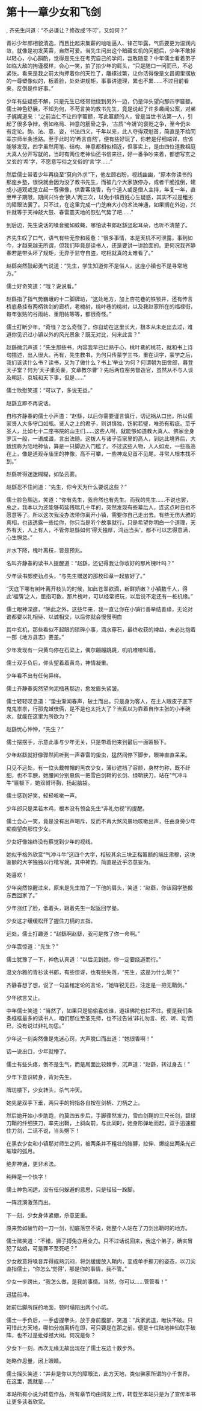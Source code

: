 # 第十一章少女和飞剑
,  齐先生问道：“不必谦让？修改成‘不可’，又如何？”
   青衫少年郎相貌清逸，而且比起宋集薪的咄咄逼人、锋芒毕露，气质要更为温润内敛，就像是初发芙蓉，自然可爱。当先生问出这个暗藏玄机的问题后，少年不敢掉以轻心，小心斟酌，觉得是先生在考究自己的学问，岂敢随意？中年儒士看着弟子如临大敌的拘谨模样，会心一笑，拍了拍少年的肩头，“只是随口一问而已，不必紧张。看来是我之前太拘押着你的天性了，雕琢过繁，让你活得像是文昌阁里摆放的一尊塑像似的，板着脸，处处讲规矩，事事讲道理，累也不累……不过目前看来，反倒是件好事。”
   少年有些疑惑不解，只是先生已经带他绕到另外一边，仍是仰头望向那四字匾额，儒士神色舒展，不知为何，不苟言笑的教书先生，竟是说起了许多趣闻公案，对弟子娓娓道来：“之前当仁不让四字匾额，写此匾额的人，曾是当世书法第一人，引起了很多争辩，例如格局、神意的筋骨之争，‘古质’‘今妍’的褒贬之争，至今仍未有定论。韵、法、意、姿，书法四义，千年以来，此人夺得双魁首，简直是不给同辈宗师半条活路。至于此时的‘希言自然’，便有些好玩了，你若是仔细端详，应该能够发现，四字虽然用笔、结构、神意都相似相近，但事实上，是由四位道教祖庭大真人分开写就的，当时有两位老神仙还书信来往，好一番争吵来着，都想写玄之又玄的‘希’字，不愿意写俗之又俗的‘言’字……”
   然后儒士带着少年再绕至“莫向外求”下，他左顾右盼，视线幽幽，“原本你读书的那座乡塾，很快就会因为没了教书先生，而被几个大家族停办，或者干脆推倒，建成小道观或是立起一尊佛像，供香客烧香，有个道人或是僧人主持，年复一年，直至甲子期限，期间兴许会‘换人’两三次，以免小镇百姓心生疑惑，其实不过是粗劣的障眼法罢了。只不过，在这里完成一门芝麻大小的术法神通，如果搁在外边，兴许就等于天神敲大鼓、春雷震天地的恢弘气势了吧……”
   到后边，先生说话的嗓音细如蚊蝇，哪怕读书郎赵繇竖起耳朵，也听不清楚了。
   齐先生叹了口气，语气有些无奈和疲惫：“很多事情，本是天机不可泄露，事到如今，才越来越无所谓，但我们毕竟是读书人，还是要讲一讲脸面的。更何况我齐静春若是带头坏了规矩，无异于监守自盗，吃相就真的太难看了。”
   赵繇突然鼓起勇气说道：“先生，学生知道你不是俗人，这座小镇也不是寻常地方。”
   儒士好奇笑道：“哦？说说看。”
   赵繇指了指气势巍峨的十二脚牌坊，“这处地方，加上杏花巷的铁锁井，还有传言桥底悬挂有两柄铁剑的廊桥，老槐树，桃叶巷的桃树，以及我赵家所在的福禄街，每年张贴的谷雨帖、重阳帖等等，都很奇怪。”
   儒士打断少年，“奇怪？怎么奇怪了，你自幼在这里长大，根本从未走出去过，难道你见识过小镇以外的风光景象？既无对比，何来此言？”
   赵繇微沉声道：“先生那些书，内容我早已烂熟于心，桃叶巷的桃花，就和书上诗句描述，出入很大。再有，先生教书，为何只传蒙学三书，重在识字，蒙学之后，我们该读什么书？读书，又为了做什么？书上‘举业’为何？何谓朝为田舍郎，暮登天子堂？何为‘天子重英豪，文章教尔曹’？先后两位窑务督造官，虽然从不与人谈及朝廷、京城和天下事，但是……”
   儒士欣慰笑道：“可以了，多说无益。”
   赵繇立即不再说话。
   自称齐静春的儒士小声道：“赵繇，以后你需要谨言慎行，切记祸从口出，所以儒家贤人大多守口如瓶。贤人之上的君子，则讲慎独，饬躬若璧，唯恐有瑕疵。至于圣人，比如七十二座书院的山主们……这些人啊，就能够如道教大真人、佛家金身罗汉一般，一语成谶，言出法随。这拨人与诸子百家里的高人，到达此境界后，大致统称为陆地神仙，算是一只脚迈入门槛了。不过这些人物，人人如龙，一些高高在上，像是道观寺庙里的神像，高不可攀，一些神龙见首不见尾，寻常人根本找不到。”
   赵繇听得迷迷糊糊，如坠云雾。
   赵繇忍不住问道：“先生，你今天为什么要说这些？”
   儒士脸色豁达，笑道：“你有先生，我自然也有先生。而我的先生……不说也罢，总之，我本以为还能够苟延残喘几十年的，突然发现有些幕后人，连这点时日也不愿意等了。所以这次我没办法带你离开小镇，需要你自己走出去。有些无伤大雅的真相，也该透露一些给你，你只当是听个故事就行。只是希望你明白一个道理，天外有天，人上有人，不管你赵繇如何‘得天独厚，鸿运当头’，都不可以志得意满，心生懈怠。”
   井水下降，槐叶离枝，皆是预兆。
   名叫齐静春的读书人提醒道：“赵繇，还记得我让你收好的那片槐叶吗？”
   少年读书郎使劲点头，“与先生赠送的那枚印章一起放好了。”
   “天底下哪有树叶离开枝头的时候，如此苍翠欲滴，新鲜娇嫩？小镇数千人，得此‘福荫’之人，屈指可数，那片槐叶，可以经常把玩，以后说不定还有一桩机缘。”
   儒士眼神深邃，“除此之外，这些年来，我一直让你在小镇行善举结善缘，无论对谁都要以礼相待、以诚相交，以后你就会慢慢明白
   其中玄机，那些看似不起眼的琐碎小事，滴水穿石，最终收获的裨益，未必比抱着一部《地方县志》要差。”
   少年发现有一只黄鸟停在石梁上，偶尔蹦蹦跳跳，叽叽喳喳叫着。
   儒士双手负后，仰头望着着黄鸟，神情凝重。
   少年看不出有任何异样。
   儒士齐静春突然望向泥瓶巷那边，愈发眉头紧皱。
   儒士轻轻叹息道：“蛰虫渐闻春声，破土而出。只是身为客人，在主人眼皮子底下鬼鬼祟祟，行那鬼蜮伎俩，是不是也太托大了？当真以为靠着自作主张的小半碗水，就能在这里为所欲为？”
   赵繇忧心忡忡，“先生？”
   儒士摆摆手，示意此事与少年无关，只是带着他来到最后一面匾额下。
   少年赵繇就好像骤然间听到一声春雷的蛰虫，猛然间停下脚步，眼神直直呆呆。
   只见不远处，有一位头戴帷帽的黑衣少女，薄纱遮挡了容颜，身材匀称，既不纤细，也不丰腴，她腰间分别悬佩一把雪白剑鞘的长剑、绿鞘狭刀，站在“气冲斗牛”匾额下，她双臂环胸，扬起脑袋。
   儒士感到好笑，轻轻咳嗽一声。
   少年郎只是呆若木鸡，根本没有领会先生“非礼勿视”的提醒。
   儒士会心一笑，竟是没有出声喝斥，反而不再大煞风景地咳嗽出声，任由身旁少年痴痴望向那位少女。
   少女好像始终没有察觉到少年的视线。
   她似乎格外欣赏“气冲斗牛”这四个大字，相较其余三块正楷匾额的端庄肃穆，这块匾额的大字独独以行楷写就，其中神韵，简直是近乎恣意妄为。
   她喜欢！
   少年突然惊醒过来，原来是先生拍了一下他的肩头，笑道：“赵繇，你该回学塾搬东西回家了。”
   少年涨红了脸，低着头，跟着先生一起返回学塾。
   少女这才缓缓松开了握住刀柄的五指。
   远处，儒士打趣道：“赵繇啊赵繇，我可是救了你一命啊。”
   少年震惊道：“先生？”
   儒士犹豫了一下，神色认真道：“以后见到她，你一定要绕道而行。”
   温文尔雅的青衫读书郎，有些惊讶，也有些失落，“先生，这是为什么啊？”
   齐静春想了想，说了一句盖棺定论的言论，“她锋锐无匹，注定是一把无鞘剑。”
   少年欲言又止。
   中年儒士笑道：“当然了，如果只是偷偷喜欢谁，道祖佛陀也拦不住。便是我们条条框框最多的读书人，咱们那位至圣先师，也不过告诫‘非礼勿言、视、听、动’而已，没有说过非礼勿思。”
   少年这一刻突然像是鬼迷心窍，大声脱口而出道：“她很香啊！”
   话一说出口，少年就懵了。
   儒士有些头疼，倒不是生气，而是局面比较棘手，沉声道：“赵繇，转过身去！”
   少年下意识转身，背对先生。
   牌坊楼下，少女转头，杀气冲天。
   她先是双手下垂，两只手的拇指各自按在剑柄、刀柄之上。
   然后她开始小步助跑，约莫四五步后，手脚骤然发力，雪白剑鞘的三尺长剑，碧绿刀鞘的纤细狭刀，率先出鞘，上斜向前，与此同时，她身形弹地而起，双手迅速握住刀剑，二话不说，当头劈下！
   在黑衣少女和小镇那对师生之间，被两条并不粗壮的胳膊，拉伸、爆绽出两条光芒璀璨的弧月。
   绝非神通，更非术法。
   纯粹是一个快字！
   儒士神色闲适，没有任何躲避的意思，只是轻轻一跺脚。
   一阵涟漪激荡而出。
   下一刻，少女身体紧绷，杀意更重。
   原来势如破竹的一刀一剑，彻底落空不说，她整个人站在了刀剑出鞘时的地方。
   儒士微笑道：“不错，狮子搏兔亦用全力。只不过话说回来，我这个弟子，确实冒犯了姑娘，可是罪不至死吧？”
   少女故意将嗓音弄得成熟沉闷，将剑缓缓放入鞘内，变成单手握刀的姿态，以刀尖直指儒士，“你怎么‘觉得’，那是你的事情，我不管。”
   少女一步跨出，“我怎么做，是我的事情。当然，你可以……管管看！”
   迅猛前冲。
   她前后脚所踩的地面，顿时塌陷出两个小坑。
   儒士一手负后，一手虚握拳头，放于身前腹部，笑道：“兵家武道，唯快不破。只可惜此方天地，哪怕分崩离析在即，可只要是在那之前，便是十位陆地神仙联手破阵，也不过是蚍蜉撼大树。何况是你？
   少女下一刻，再次无缘无故出现在了儒士左边十数步外。
   她略作思量，闭上眼睛。
   儒士摇头笑道：“并非是你以为的障眼法，此方天地，类似佛家所谓的小千世界，在这里，我就是……”
  本站所有小说为转载作品，所有章节均由网友上传，转载至本站只是为了宣传本书让更多读者欣赏。